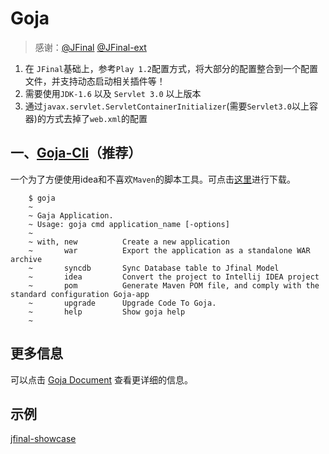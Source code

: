 # Goja

> 感谢：[@JFinal](http://git.oschina.net/jfinal/jfinal) [@JFinal-ext](http://git.oschina.net/zhouleib1412/jfinal-ext)

1. 在 `JFinal`基础上，参考`Play 1.2`配置方式，将大部分的配置整合到一个配置文件，并支持动态启动相关插件等！
2. 需要使用`JDK-1.6` 以及 `Servlet 3.0` 以上版本
3. 通过`javax.servlet.ServletContainerInitializer`(需要`Servlet3.0`以上容器)的方式去掉了`web.xml`的配置


## 一、[Goja-Cli](https://github.com/GojaFramework/goja-cli)（推荐）

一个为了方便使用idea和不喜欢`Maven`的脚本工具。可点击[这里](https://github.com/GojaFramework/goja-cli/releases)进行下载。

        $ goja
        ~
        ~ Gaja Application.
        ~ Usage: goja cmd application_name [-options]
        ~
        ~ with, new          Create a new application
        ~       war          Export the application as a standalone WAR archive
        ~       syncdb       Sync Database table to Jfinal Model
        ~       idea         Convert the project to Intellij IDEA project
        ~       pom          Generate Maven POM file, and comply with the standard configuration Goja-app
        ~       upgrade      Upgrade Code To Goja.
        ~       help         Show goja help
        ~

## 更多信息

可以点击 [Goja Document](https://github.com/GojaFramework/goja-doc) 查看更详细的信息。

## 示例

[jfinal-showcase](https://github.com/GojaFramework/goja/tree/master/goja-showcase)
